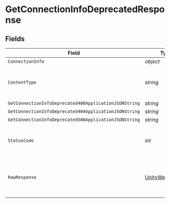 # GetConnectionInfoDeprecatedResponse


## Fields

| Field                                                                                                            | Type                                                                                                             | Required                                                                                                         | Description                                                                                                      |
| ---------------------------------------------------------------------------------------------------------------- | ---------------------------------------------------------------------------------------------------------------- | ---------------------------------------------------------------------------------------------------------------- | ---------------------------------------------------------------------------------------------------------------- |
| `ConnectionInfo`                                                                                                 | *object*                                                                                                         | :heavy_minus_sign:                                                                                               | Ok                                                                                                               |
| `ContentType`                                                                                                    | *string*                                                                                                         | :heavy_check_mark:                                                                                               | HTTP response content type for this operation                                                                    |
| `GetConnectionInfoDeprecated400ApplicationJSONString`                                                            | *string*                                                                                                         | :heavy_minus_sign:                                                                                               | N/A                                                                                                              |
| `GetConnectionInfoDeprecated404ApplicationJSONString`                                                            | *string*                                                                                                         | :heavy_minus_sign:                                                                                               | N/A                                                                                                              |
| `GetConnectionInfoDeprecated500ApplicationJSONString`                                                            | *string*                                                                                                         | :heavy_minus_sign:                                                                                               | N/A                                                                                                              |
| `StatusCode`                                                                                                     | *int*                                                                                                            | :heavy_check_mark:                                                                                               | HTTP response status code for this operation                                                                     |
| `RawResponse`                                                                                                    | [UnityWebRequest](https://docs.unity3d.com/2021.3/Documentation/ScriptReference/Networking.UnityWebRequest.html) | :heavy_minus_sign:                                                                                               | Raw HTTP response; suitable for custom response parsing                                                          |